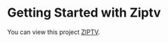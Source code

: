 # Getting Started with Ziptv


You can view this project  [ZIPTV](https://github.com/facebook/create-react-app).




